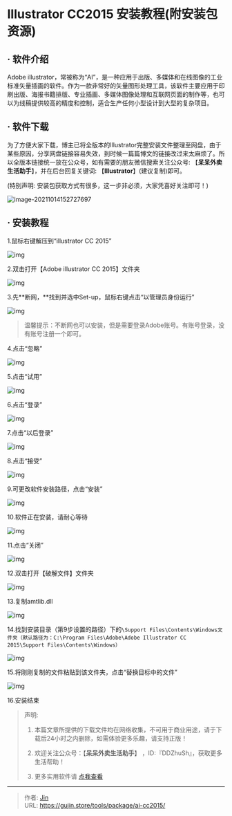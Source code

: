 # Illustrator CC2015 安装教程(附安装包资源)


## · 软件介绍
Adobe illustrator，常被称为“AI”，是一种应用于出版、多媒体和在线图像的工业标准矢量插画的软件。作为一款非常好的矢量图形处理工具，该软件主要应用于印刷出版、海报书籍排版、专业插画、多媒体图像处理和互联网页面的制作等，也可以为线稿提供较高的精度和控制，适合生产任何小型设计到大型的复杂项目。

## · 软件下载
为了方便大家下载，博主已将全版本的Illustrator完整安装文件整理至网盘，由于某些原因，分享网盘链接容易失效，到时候一篇篇博文的链接改过来太麻烦了。所以全版本链接统一放在公众号，如有需要的朋友微信搜索关注公众号: 【**呆呆外卖生活助手**】，并在后台回复关键词: 【**Illustrator**】(建议复制)即可。

(特别声明: 安装包获取方式有很多，这一步非必须，大家凭喜好关注即可！)

![image-20211014152727697](https://img.gujin.store/img/image-20211014152727697.png)

## · 安装教程

1.鼠标右键解压到“illustrator CC 2015”

![img](https://img.gujin.store/img/v2-14334c2b641ac7b40b402289001e9b4b_720w.png)

2.双击打开【Adobe illustrator CC 2015】文件夹

![img](https://img.gujin.store/img/v2-89b13a4003f6b9591525fec2d6e1129b_720w.png)

3.先**断网，**找到并选中Set-up，鼠标右键点击“以管理员身份运行”

![img](https://img.gujin.store/img/v2-f61fa53024843d546592a5065df0ef37_720w.png)



> 温馨提示：不断网也可以安装，但是需要登录Adobe账号。有账号登录，没有账号注册一个即可。

4.点击“忽略”

![img](https://img.gujin.store/img/v2-dce891e916b19c28be57473c216238e3_720w.png)

5.点击“试用”

![img](https://img.gujin.store/img/v2-23bec2f0b6266d00c69cab2e2630745c_720w.png)

6.点击“登录”

![img](https://img.gujin.store/img/v2-8ddb6fbbff97d3f9e16f8c555ca2507f_720w.png)

7.点击“以后登录”

![img](https://img.gujin.store/img/v2-91bccce6cdc168d1a741349a4071675b_720w.png)

8.点击“接受”

![img](https://img.gujin.store/img/v2-4cebfe14ca5ff9e37fc2e4b62cb5d09c_720w.png)

9.可更改软件安装路径，点击“安装”

![img](https://img.gujin.store/img/v2-bb5da846e4aa2cdf2eea40474a4d3db6_720w.png)

10.软件正在安装，请耐心等待

![img](https://img.gujin.store/img/v2-e5fe548ce2e7cdd640e740e1994af958_720w.png)

11.点击“关闭”

![img](https://img.gujin.store/img/v2-2f838c00d1562c34d89826e58eeb3450_720w.png)

12.双击打开【破解文件】文件夹

![img](https://img.gujin.store/img/v2-6ef482103f78c5a6ad3fbb5701b2ae21_720w.png)

13.复制amtlib.dll

![img](https://img.gujin.store/img/v2-0847136d1350793411a8b3e1ac15a4c5_720w.png)

14.找到安装目录（第9步设置的路径）下的`\Support Files\Contents\Windows文件夹（默认路径为：C:\Program Files\Adobe\Adobe Illustrator CC 2015\Support Files\Contents\Windows）`

![img](https://img.gujin.store/img/v2-18063b63f5bf4b86bba806a810d559ea_720w.png)



15.将刚刚复制的文件粘贴到该文件夹，点击“替换目标中的文件”

![img](https://img.gujin.store/img/v2-91a76811f612343aff0f223b37dd2dab_720w.png)

16.安装结束



> 声明: 
>
> 1. 本篇文章所提供的下载文件均在网络收集，不可用于商业用途，请于下载后24小时之内删除，如需体验更多乐趣，请支持正版！
>
> 2. 欢迎关注公众号：【**呆呆外卖生活助手**】 ，ID:『DDZhuSh』，获取更多生活帮助！
>
> 3. 更多实用软件请  [点我查看](/tools)


---

> 作者: [Jin](https://img.gujin.store/img/favicon.ico)  
> URL: https://gujin.store/tools/package/ai-cc2015/  

